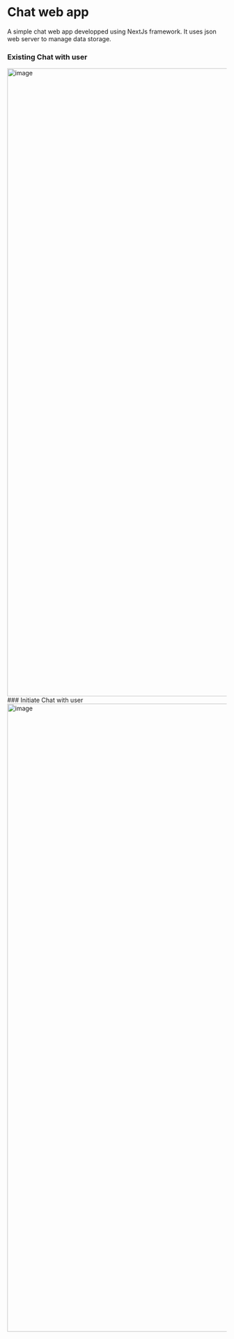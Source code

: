 # Chat web app

A simple chat web app developped using NextJs framework. It uses json web server to manage data storage.
### Existing Chat with user
<img width="1440" alt="image" src="https://github.com/MootezElj/chat-web-app/assets/33292645/3bb9af36-6275-4206-8d43-762a0dba6fff">
### Initiate Chat with user
<img width="1440" alt="image" src="https://github.com/MootezElj/chat-web-app/assets/33292645/1d4e5fc9-5543-4dc4-9c6b-de2b534fb1ae">
